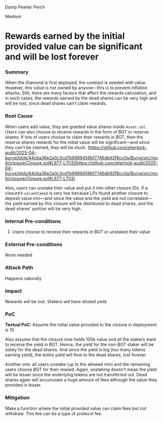 Damp Pewter Perch

Medium

# Rewards earned by the initial provided value can be significant and will be lost forever

### Summary

When the Diamond is first deployed, the contract is seeded with value. However, this value is not owned by anyone—this is to prevent inflation attacks. Still, there are many factors that affect the rewards calculation, and in such cases, the rewards earned by the dead shares can be very high and will be lost, since dead shares can't claim rewards.

### Root Cause

When users add value, they are granted value shares inside `Asset.sol`.
Users can also choose to receive rewards in the form of BGT or reserve shares. If lots of users choose to claim their rewards in BGT, then the reserve shares rewards for the initial value will be significant—and since they can't be claimed, they will be stuck.
[https://github.com/sherlock-audit/2025-04-burve/blob/44cba36e2a0c3cd7b6999459bf7746db92f8cc0a/Burve/src/multi/closure/Closure.sol#L677-L703](https://github.com/sherlock-audit/2025-04-burve/blob/44cba36e2a0c3cd7b6999459bf7746db92f8cc0a/Burve/src/multi/closure/Closure.sol#L677-L703)

Also, users can unstake their value and put it into other closure IDs.
If a closure’s `valueStaked` is very low because LPs found another closure to deposit value into—and since the value and the yield are not correlated—the yield earned by this closure will be distributed to dead shares, and the dead shares' portion will be very high.


### Internal Pre-conditions

1. Users choose to receive their rewards in BGT or unstaked their value 


### External Pre-conditions

None needed

### Attack Path

Happens naturally

### Impact

Rewards will be lost. Stakers will have diluted yield.

### PoC

**Textual PoC:**
Assume the initial value provided to the closure in deployment is 10.

Also assume that the closure now holds 100k value and all the stakers want to receive the yield in BGT. Hence, the yield for the non-BGT staker will be solely for the dead shares. And since the yield is big (too many tokens earning yield), the entire yield will flow to the dead shares, lost forever.

Another one: all users unstake (up to the allowed min) and the remaining users choose BGT for their reward. Again, unstaking doesn't mean the yield will be lesser since the underlying tokens are not transferred out. Dead shares again will accumulate a huge amount of fees although the value they provided is lesser.


### Mitigation

Make a function where the initial provided value can claim fees but not withdraw. This fee can be a type of protocol fee. 